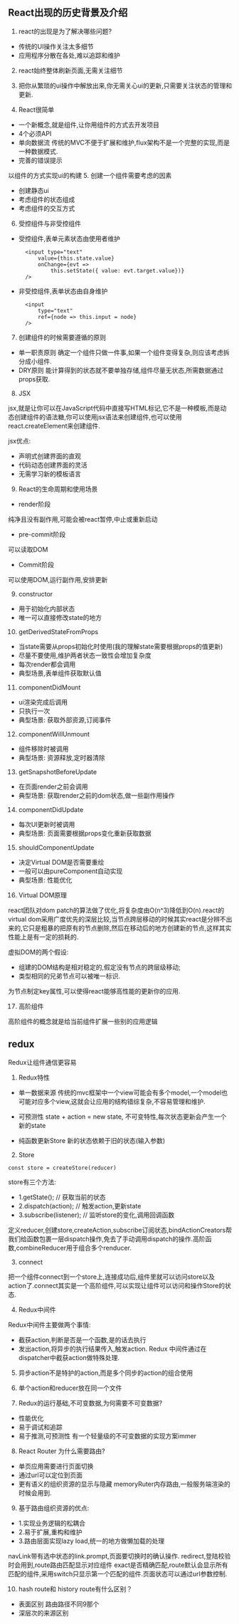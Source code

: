 ## React出现的历史背景及介绍

1. react的出现是为了解决哪些问题?

* 传统的UI操作关注太多细节
* 应用程序分散在各处,难以追踪和维护

2. react始终整体刷新页面,无需关注细节
3. 把你从繁琐的ui操作中解放出来,你无需关心ui的更新,只需要关注状态的管理和更新.

4. React很简单

* 一个新概念,就是组件,让你用组件的方式去开发项目
* 4个必须API
* 单向数据流
传统的MVC不便于扩展和维护,flux架构不是一个完整的实现,而是一种数据模式.
* 完善的错误提示

以组件的方式实现ui的构建
5. 创建一个组件需要考虑的因素
* 创建静态ui
* 考虑组件的状态组成
* 考虑组件的交互方式

6. 受控组件与非受控组件

* 受控组件,表单元素状态由使用者维护


        <input type="text"
            value={this.state.value}
            onChange={evt => 
                this.setState({ value: evt.target.value})}
        />
* 非受控组件,表单状态由自身维护


        <input 
            type="text"
            ref={node => this.input = node}
        />

7. 创建组件的时候需要遵循的原则

* 单一职责原则
确定一个组件只做一件事,如果一个组件变得复杂,则应该考虑拆分成小组件.
* DRY原则
能计算得到的状态就不要单独存储,组件尽量无状态,所需数据通过props获取.

8. JSX

jsx,就是让你可以在JavaScript代码中直接写HTML标记,它不是一种模板,而是动态创建组件的语法糖,你可以使用jsx语法来创建组件,也可以使用react.createElement来创建组件.

jsx优点:

* 声明式创建界面的直观
* 代码动态创建界面的灵活
* 无需学习新的模板语言

9. React的生命周期和使用场景

* render阶段

纯净且没有副作用,可能会被react暂停,中止或重新启动

* pre-commit阶段

可以读取DOM

* Commit阶段

可以使用DOM,运行副作用,安排更新

9. constructor

* 用于初始化内部状态
* 唯一可以直接修改state的地方

10. getDerivedStateFromProps

* 当state需要从props初始化时使用(我的理解state需要根据props的值更新)
* 尽量不要使用,维护两者状态一致性会增加复杂度
* 每次render都会调用
* 典型场景,表单组件获取默认值

11. componentDidMount

* ui渲染完成后调用
* 只执行一次
* 典型场景: 获取外部资源,订阅事件

12. componentWillUnmount

* 组件移除时被调用
* 典型场景: 资源释放,定时器清除

13. getSnapshotBeforeUpdate

* 在页面render之前会调用
* 典型场景: 获取render之前的dom状态,做一些副作用操作

14. componentDidUpdate

* 每次UI更新时被调用
* 典型场景: 页面需要根据props变化重新获取数据

15. shouldComponentUpdate

* 决定Virtual DOM是否需要重绘
* 一般可以由pureComponent自动实现
* 典型场景: 性能优化

16. Virtual DOM原理

react团队对dom patch的算法做了优化,将复杂度由O(n^3)降低到O(n).react的virtual dom采用广度优先的深层比较,当节点跨层移动的时候其实react是分辨不出来的,它只是粗暴的把原有的节点删除,然后在移动后的地方创建新的节点,这样其实性能上是有一定的损耗的.

虚拟DOM的两个假设:
* 组建的DOM结构是相对稳定的,假定没有节点的跨层级移动;
* 类型相同的兄弟节点可以被唯一标识.

为节点制定key属性,可以使得react能够高性能的更新你的应用.

17. 高阶组件

高阶组件的概念就是给当前组件扩展一些别的应用逻辑

## redux

Redux让组件通信更容易

1. Redux特性

* 单一数据来源
传统的mvc框架中一个view可能会有多个model,一个model也可能对应多个view,这就会让应用的结构错综复杂,不容易管理和维护.
* 可预测性
state + action = new state, 不可变特性,每次状态更新会产生一个新的state

* 纯函数更新Store
新的状态依赖于旧的状态(输入参数)

2. Store

`const store = createStore(reducer)`

store有三个方法:
* 1.getState(); // 获取当前的状态
* 2.dispatch(action); // 触发action,更新state
* 3.subscribe(listener); // 监听store的变化,调用回调函数

定义reducer,创建store,createAction,subscribe订阅状态,bindActionCreators帮我们给函数包裹一层dispatch操作,免去了手动调用dispatch的操作.高阶函数,combineReducer用于组合多个renducer.

3. connect

把一个组件connect到一个store上,连接成功后,组件里就可以访问store以及action了.connect其实是一个高阶组件,可以实现让组件可以访问和操作Store的状态.

4. Redux中间件

Redux中间件主要做两个事情: 
* 截获action,判断是否是一个函数,是的话去执行
* 发出action,将异步的执行结果传入,触发action.
Redux 中间件通过在dispatcher中截获action做特殊处理.

5. 异步action不是特护的action,而是多个同步的action的组合使用

6. 单个action和reducer放在同一个文件
7. Redux的运行基础,不可变数据,为何需要不可变数据?
* 性能优化
* 易于调试和追踪
* 易于推测,可预测性
有一个轻量级的不可变数据的实现方案immer

8. React Router
为什么需要路由?
* 单页应用需要进行页面切换
* 通过url可以定位到页面
* 更有语义的组织资源的显示与隐藏
memoryRuter内存路由,一般服务端渲染的时候会用到.

9. 基于路由组织资源的优点:

* 1.实现业务逻辑的松耦合
* 2.易于扩展,重构和维护
* 3.路由层面实现lazy load,统一的地方做懒加载的处理

navLink带有选中状态的link.prompt,页面要切换时的确认操作.
redirect,登陆校验时会用到,route路由匹配显示对应组件
exact是否精确匹配,route默认会显示所有匹配的组件,采用switch只显示第一个匹配的组件.页面状态可以通过url参数控制.

10. hash route和 history route有什么区别？
  - 表面区别
  路由路径不同9那个
  - 深层次的来源区别

